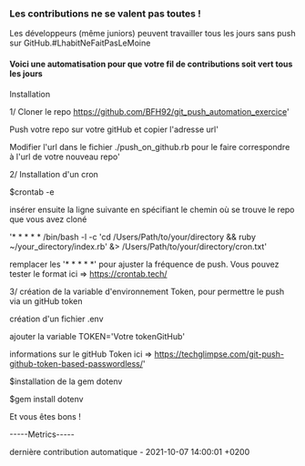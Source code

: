 ### Les contributions ne se valent pas toutes !
Les développeurs (même juniors) peuvent travailler tous les jours sans push sur GitHub.#LhabitNeFaitPasLeMoine
#### Voici une automatisation pour que votre fil de contributions soit vert tous les jours 
Installation 

 1/ Cloner le repo https://github.com/BFH92/git_push_automation_exercice'
 
 Push votre repo sur votre gitHub et copier l'adresse url'
 
 Modifier l'url dans le fichier ./push_on_github.rb pour le faire correspondre à l'url de votre nouveau repo'
 
2/ Installation d'un cron 

$crontab -e 
 
insérer ensuite la ligne suivante en spécifiant le chemin où se trouve le repo que vous avez cloné

 '* * * * * /bin/bash -l -c 'cd /Users/Path/to/your/directory && ruby ~/your_directory/index.rb' &> /Users/Path/to/your/directory/cron.txt'
 
remplacer les '* * * * *' pour ajuster la fréquence de push. Vous pouvez tester le format ici => https://crontab.tech/

3/ création de la variable d'environnement Token, pour permettre le push via un gitHub token

création d'un fichier .env
 
ajouter la variable TOKEN='Votre tokenGitHub'
 
informations sur le gitHub Token ici => https://techglimpse.com/git-push-github-token-based-passwordless/'
 
$installation de la gem dotenv
 
$gem install dotenv
 
Et vous êtes bons ! 
 
-----Metrics-----

dernière contribution automatique - 2021-10-07 14:00:01 +0200
